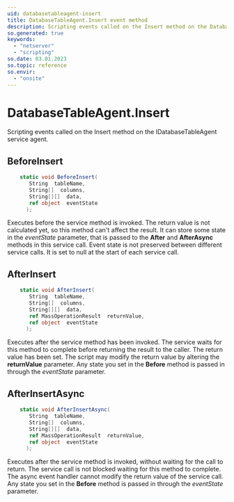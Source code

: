 ```yaml
---
uid: databasetableagent-insert
title: DatabaseTableAgent.Insert event method
description: Scripting events called on the Insert method on the DatabaseTableAgent service agent.
so.generated: true
keywords:
  - "netserver"
  - "scripting"
so.date: 03.01.2023
so.topic: reference
so.envir:
  - "onsite"
---
```

# DatabaseTableAgent.Insert

Scripting events called on the <see cref='M:SuperOffice.CRM.Services.IDatabaseTableAgent.Insert'>Insert</see> method on the <see cref='IDatabaseTableAgent'>IDatabaseTableAgent</see>  service agent.

## BeforeInsert
```cs
    static void BeforeInsert(
       String  tableName,
       String[]  columns,
       String[][]  data,
       ref object  eventState
      );
```
Executes before the service method is invoked.
The return value is not calculated yet, so this method can't affect the result.
It can store some state in the *eventState* parameter, that is passed to the **After** and **AfterAsync** methods in this service call.
Event state is not preserved between different service calls. It is set to null at the start of each service call.
## AfterInsert
```cs
    static void AfterInsert(
       String  tableName,
       String[]  columns,
       String[][]  data,
       ref MassOperationResult  returnValue,
       ref object  eventState
      );
```
Executes after the service method has been invoked. The service waits for this method to complete before returning the result to the caller.
The return value has been set. The script may modify the return value by altering the **returnValue** parameter.
Any state you set in the **Before** method is passed in through the *eventState* parameter.
## AfterInsertAsync
```cs
    static void AfterInsertAsync(
       String  tableName,
       String[]  columns,
       String[][]  data,
       ref MassOperationResult  returnValue,
       ref object  eventState
      );
```
Executes after the service method is invoked, without waiting for the call to return.
The service call is not blocked waiting for this method to complete.
The async event handler cannot modify the return value of the service call.
Any state you set in the **Before** method is passed in through the *eventState* parameter.

